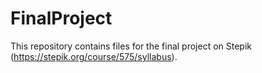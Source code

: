 # FinalProject
This repository contains files for the final project on Stepik (https://stepik.org/course/575/syllabus).
